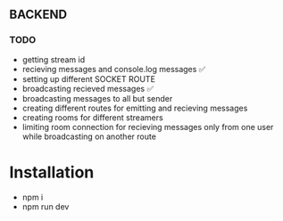 ## BACKEND

### TODO

- getting stream id
- recieving messages and console.log messages ✅
- setting up different SOCKET ROUTE
- broadcasting recieved messages ✅
- broadcasting messages to all but sender
- creating different routes for emitting and recieving messages
- creating rooms for different streamers
- limiting room connection for recieving messages only from one user while broadcasting on another route

# Installation

- npm i
- npm run dev
